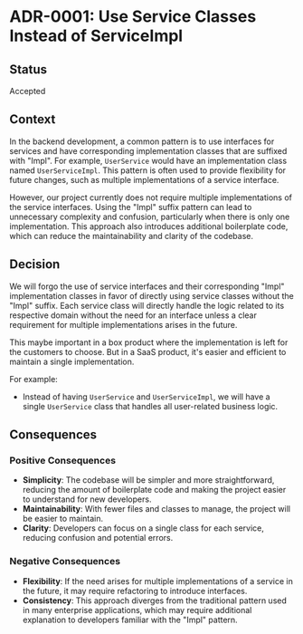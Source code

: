 # ADR-0001: Use Service Classes Instead of ServiceImpl

## Status
Accepted

## Context
In the backend development, a common pattern is to use interfaces for services and have corresponding implementation classes that are suffixed with "Impl". For example, `UserService` would have an implementation class named `UserServiceImpl`. This pattern is often used to provide flexibility for future changes, such as multiple implementations of a service interface.

However, our project currently does not require multiple implementations of the service interfaces. Using the "Impl" suffix pattern can lead to unnecessary complexity and confusion, particularly when there is only one implementation. This approach also introduces additional boilerplate code, which can reduce the maintainability and clarity of the codebase.

## Decision
We will forgo the use of service interfaces and their corresponding "Impl" implementation classes in favor of directly using service classes without the "Impl" suffix. Each service class will directly handle the logic related to its respective domain without the need for an interface unless a clear requirement for multiple implementations arises in the future. 

This maybe important in a box product where the implementation is left for the customers to choose. But in a SaaS product, it's easier and efficient to maintain a single implementation. 

For example:
- Instead of having `UserService` and `UserServiceImpl`, we will have a single `UserService` class that handles all user-related business logic.

## Consequences

### Positive Consequences
- **Simplicity**: The codebase will be simpler and more straightforward, reducing the amount of boilerplate code and making the project easier to understand for new developers.
- **Maintainability**: With fewer files and classes to manage, the project will be easier to maintain.
- **Clarity**: Developers can focus on a single class for each service, reducing confusion and potential errors.

### Negative Consequences
- **Flexibility**: If the need arises for multiple implementations of a service in the future, it may require refactoring to introduce interfaces.
- **Consistency**: This approach diverges from the traditional pattern used in many enterprise applications, which may require additional explanation to developers familiar with the "Impl" pattern.
